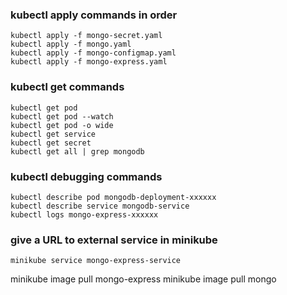 ### kubectl apply commands in order

    kubectl apply -f mongo-secret.yaml
    kubectl apply -f mongo.yaml
    kubectl apply -f mongo-configmap.yaml
    kubectl apply -f mongo-express.yaml

### kubectl get commands

    kubectl get pod
    kubectl get pod --watch
    kubectl get pod -o wide
    kubectl get service
    kubectl get secret
    kubectl get all | grep mongodb

### kubectl debugging commands

    kubectl describe pod mongodb-deployment-xxxxxx
    kubectl describe service mongodb-service
    kubectl logs mongo-express-xxxxxx

### give a URL to external service in minikube

    minikube service mongo-express-service


minikube image pull mongo-express
minikube image pull mongo